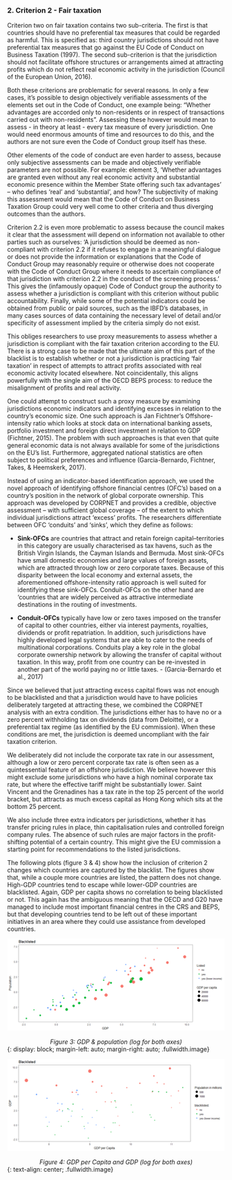 ### 2. Criterion 2 - Fair taxation  

Criterion two on fair taxation contains two sub-criteria. The first is that countries should have no preferential tax measures that could be regarded as harmful. This is specified as: third country jurisdictions should not have preferential tax measures that go against the EU Code of Conduct on Business Taxation (1997). The second sub-criterion is that the jurisdiction should not facilitate offshore structures or arrangements aimed at attracting profits which do not reflect real economic activity in the jurisdiction (Council of the European Union, 2016).

Both these criterions are problematic for several reasons. In only a few cases, it’s possible to design objectively verifiable assessments of the elements set out in the Code of Conduct, one example being: “Whether advantages are accorded only to non-residents or in respect of transactions carried out with non-residents”. Assessing these however would mean to assess - in theory at least - every tax measure of every jurisdiction. One would need enormous amounts of time and resources to do this, and the authors are not sure even the Code of Conduct group itself has these.

Other elements of the code of conduct are even harder to assess, because only subjective assessments can be made and objectively verifiable parameters are not possible. For example: element 3, ‘Whether advantages are granted even without any real economic activity and substantial economic presence within the Member State offering such tax advantages’ – who defines ‘real’ and ‘substantial’, and how? The subjectivity of making this assessment would mean that the Code of Conduct on Business Taxation Group could very well come to other criteria and thus diverging outcomes than the authors.

Criterion 2.2 is even more problematic to assess because the council makes it clear that the assessment will depend on information not available to other parties such as ourselves: ‘A jurisdiction should be deemed as non-compliant with criterion 2.2 if it refuses to engage in a meaningful dialogue or does not provide the information or explanations that the Code of Conduct Group may reasonably require or otherwise does not cooperate with the Code of Conduct Group where it needs to ascertain compliance of that jurisdiction with criterion 2.2 in the conduct of the screening process.’ This gives the (infamously opaque) Code of Conduct group the authority to assess whether a jurisdiction is compliant with this criterion without public accountability. Finally, while some of the potential indicators could be obtained from public or paid sources, such as the IBFD’s databases, in many cases sources of data containing the necessary level of detail and/or specificity of assessment implied by the criteria simply do not exist.

This obliges researchers to use proxy measurements to assess whether a jurisdiction is compliant with the fair taxation criterion according to the EU. There is a strong case to be made that the ultimate aim of this part of the blacklist is to establish whether or not a jurisdiction is practicing ‘fair taxation’ in respect of attempts to attract profits associated with real economic activity located elsewhere. Not coincidentally, this aligns powerfully with the single aim of the OECD BEPS process: to reduce the misalignment of profits and real activity.

One could attempt to construct such a proxy measure by examining jurisdictions economic indicators and identifying excesses in relation to the country’s economic size. One such approach is Jan Fichtner’s Offshore-intensity ratio which looks at stock data on international banking assets, portfolio investment and foreign direct investment in relation to GDP (Fichtner, 2015). The problem with such approaches is that even that quite general economic data is not always available for some of the jurisdictions on the EU’s list. Furthermore, aggregated national statistics are often subject to political preferences and influence (Garcia-Bernardo, Fichtner, Takes, & Heemskerk, 2017).

Instead of using an indicator-based identification approach, we used the novel approach of identifying offshore financial centres (OFC’s) based on a country’s position in the network of global corporate ownership. This approach was developed by CORPNET and provides a credible, objective assessment – with sufficient global coverage – of the extent to which individual jurisdictions attract ‘excess’ profits. The researchers differentiate between OFC ‘conduits’ and ‘sinks’, which they define as follows:

* **Sink-OFCs** are countries that attract and retain foreign capital–territories in this category are usually characterised as tax havens, such as the British Virgin Islands, the Cayman Islands and Bermuda. Most sink-OFCs have small domestic economies and large values of foreign assets, which are attracted through low or zero corporate taxes. Because of this disparity between the local economy and external assets, the aforementioned offshore-intensity ratio approach is well suited for identifying these sink-OFCs. Conduit-OFCs on the other hand are ‘countries that are widely perceived as attractive intermediate destinations in the routing of investments.

* **Conduit-OFCs** typically have low or zero taxes imposed on the transfer of capital to other countries, either via interest payments, royalties, dividends or profit repatriation. In addition, such jurisdictions have highly developed legal systems that are able to cater to the needs of multinational corporations. Conduits play a key role in the global corporate ownership network by allowing the transfer of capital without taxation. In this way, profit from one country can be re-invested in another part of the world paying no or little taxes.
                                -	(Garcia-Bernardo et al., 2017)

Since we believed that just attracting excess capital flows was not enough to be blacklisted and that a jurisdiction would have to have policies deliberately targeted at attracting these, we combined the CORPNET analysis with an extra condition. The jurisdictions either has to have no or a zero percent withholding tax on dividends (data from Deloitte), or a preferential tax regime (as identified by the EU commission). When these conditions are met, the jurisdiction is deemed uncompliant with the fair taxation criterion.

We deliberately did not include the corporate tax rate in our assessment, although a low or zero percent corporate tax rate is often seen as a quintessential feature of an offshore jurisdiction.  We believe however this might exclude some jurisdictions who have a high nominal corporate tax rate, but where the effective tariff might be substantially lower. Saint Vincent and the Grenadines has a tax rate in the top 25 percent of the world bracket, but attracts as much excess capital as Hong Kong which sits at the bottom 25 percent.

We also include three extra indicators per jurisdictions, whether it has transfer pricing rules in place, thin capitalisation rules and controlled foreign company rules. The absence of such rules are major factors in the profit-shifting potential of a certain country. This might give the EU commission a starting point for recommendations to the listed jurisdictions.

The following plots (figure 3 & 4) show how the inclusion of criterion 2 changes which countries are captured by the blacklist. The figures show that, while a couple more countries are listed, the pattern does not change. High-GDP countries tend to escape while lower-GDP countries are blacklisted. Again, GDP per capita shows no correlation to being blacklisted or not. This again has the ambiguous meaning that the OECD and G20 have managed to include most important financial centres in the CRS and BEPS, but that developing countries tend to be left out of these important initiatives in an area where they could use assistance from developed countries.

![Figure 3: GDP & population (log for both axes)](03.png)
<center><em>Figure 3: GDP & population (log for both axes)</em></center>
{: display: block; margin-left: auto; margin-right: auto; .fullwidth.image}

![Figure 4: GDP per Capita and GDP (log for both axes)](04.png)
<center><em>Figure 4: GDP per Capita and GDP (log for both axes)</em></center>
{: text-align: center; .fullwidth.image}
